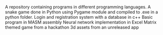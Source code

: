 A repository containing programs in different programming languages.
A snake game done in Python using Pygame module and compiled to .exe in a python folder.
Login and registration system with a database in c++
Basic program in MASM assembly
Neural network implementation in Excel
Matrix themed game from a hackathon
3d assets from an unreleased app
